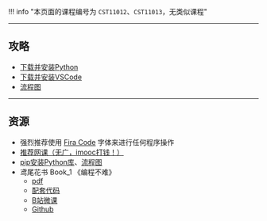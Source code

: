 !!! info "本页面的课程编号为 `CST11012`、`CST11013`，无类似课程"

---

## 攻略
- [下载并安装Python](../../技巧/下载并安装Python.md)
- [下载并安装VSCode](../../技巧/下载并安装VSCode.md)
- [流程图](../../技巧/流程图.md)

---

## 资源
- 强烈推荐使用 [Fira Code](../../技巧/下载并安装FiraCode.md) 字体来进行任何程序操作
- [推荐网课（无广，imooc打钱！）](https://www.imooc.com/learn/1261)  
- [pip安装Python库](../../技巧/pip安装Python库.md)、[流程图](../../技巧/流程图.md)
- 鸢尾花书 Book_1 《编程不难》  
    - [pdf](https://lz.qaiu.top/parser?url=https://cqu-openlib.lanzout.com/ifTOc1upbsbc)  
    - [配套代码](https://lz.qaiu.top/parser?url=https://cqu-openlib.lanzout.com/i4Wu51upbtsf)  
    - [B站微课](https://space.bilibili.com/513194466)  
    - [Github](https://github.com/Visualize-ML/Book1_Python-For-Beginners)  